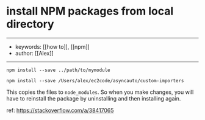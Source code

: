 # install NPM packages from local directory
--- 
- keywords: [[how to]], [[npm]]
- author: [[Alex]]
--- 
```shell
npm install --save ../path/to/mymodule
```


```shell
npm install --save /Users/alex/ec2code/asyncauto/custom-importers
```

This copies the files to `node_modules`. So when you make changes, you will have to reinstall the package by uninstalling and then installing again. 



ref: https://stackoverflow.com/a/38417065